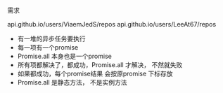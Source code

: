 需求

api.github.io/users/ViaemJedS/repos
api.github.io/users/LeeAt67/repos

- 有一堆的异步任务要执行
- 每一项有一个promise
- Promise.all 本身也是一个promise
- 所有项都解决了，都成功，Promise.all 才解决，
    不然就失败
- 如果都成功，每个promise结果 会按原promise 下标存放
- Promise.all 是静态方法， 不是实例方法

